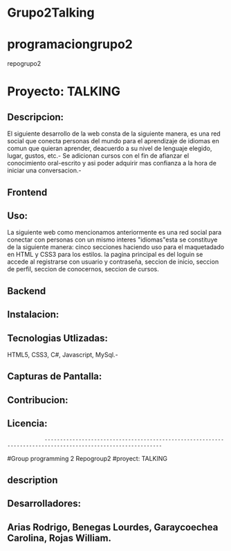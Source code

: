 # Grupo2Talking

# programaciongrupo2
repogrupo2
 # Proyecto:  TALKING 

## Descripcion: 
El siguiente desarrollo de la web consta de la siguiente manera, es una red social que conecta personas del mundo para el aprendizaje de idiomas en comun que quieran aprender, deacuerdo a su nivel de lenguaje elegido, lugar, gustos, etc.- Se adicionan cursos con el fin de afianzar el conocimiento oral-escrito y asi poder adquirir mas confianza a la hora de iniciar una conversacion.- 

## Frontend
## Uso: 
La siguiente web como mencionamos anteriormente es una red social para conectar con personas con un mismo interes "idiomas"esta se constituye de la siguiente manera: cinco secciones haciendo uso para el  maquetadado en HTML y CSS3 para los estilos.  la pagina principal es del loguin se accede al registrarse con usuario y contraseña, seccion de inicio, seccion de perfil, seccion de conocernos, seccion de cursos.  


## Backend

## Instalacion: 

## Tecnologias Utlizadas:
 HTML5, CSS3, C#, Javascript, MySql.-

## Capturas de Pantalla: 

## Contribucion: 

## Licencia: 

                ------------------------------------------------------------------------------------------------------------
#Group programming 2
Repogroup2
#proyect: TALKING 

## description








## Desarrolladores: 
## Arias Rodrigo, Benegas Lourdes, Garaycoechea Carolina, Rojas William. 


